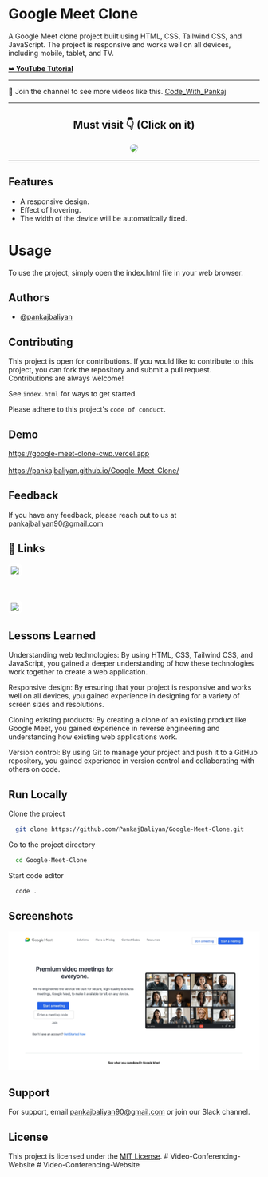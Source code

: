 # Google Meet Clone

A Google Meet clone project built using HTML, CSS, Tailwind CSS, and JavaScript. The project is responsive and works well on all devices, including mobile, tablet, and TV.

<a href="https://www.youtube.com/watch?v=hLm2wU_In70/"><strong>➥ YouTube Tutorial</strong></a>

<hr>

💙 Join the channel to see more videos like this. [Code_With_Pankaj](https://www.youtube.com/c/CodeWithPankaj1?sub_confirmation=1)

<hr>

<div align=center>

## Must visit 👇 (Click on it)

[<img src="https://lh3.googleusercontent.com/3zkP2SYe7yYoKKe47bsNe44yTgb4Ukh__rBbwXwgkjNRe4PykGG409ozBxzxkrubV7zHKjfxq6y9ShogWtMBMPyB3jiNps91LoNH8A=s500" width="150" style="border-radius:10px">](https://www.youtube.com/c/CodeWithPankaj1?sub_confirmation=1)

</div>

<hr>

## Features

- A responsive design.
- Effect of hovering.
- The width of the device will be automatically fixed.

# Usage

To use the project, simply open the index.html file in your web browser.

## Authors

- [@pankajbaliyan](https://www.github.com/pankajbaliyan)

## Contributing

This project is open for contributions. If you would like to contribute to this project, you can fork the repository and submit a pull request.<br>
Contributions are always welcome!

See `index.html` for ways to get started.

Please adhere to this project's `code of conduct`.

## Demo

https://google-meet-clone-cwp.vercel.app
<br><br>
https://pankajbaliyan.github.io/Google-Meet-Clone/

## Feedback

If you have any feedback, please reach out to us at pankajbaliyan90@gmail.com

## 🔗 Links

[<img src="https://www.moirae.co.uk/media/rr1bnphw/linkedin-photo.jpg?anchor=center&mode=crop&width=1060&height=607&rnd=133041730111100000" width="150" style="background-color:white;padding:5px;border-radius:5px">](https://www.linkedin.com/in/pankaj-kumar-90/)

<br>

[<img src="https://www.seekpng.com/png/detail/111-1112824_picture-my-portfolio-logo-png.png" width="150" style="background-color:white;padding:5px;border-radius:5px">](https://codewithpankaj.vercel.app)

## Lessons Learned

Understanding web technologies: By using HTML, CSS, Tailwind CSS, and JavaScript, you gained a deeper understanding of how these technologies work together to create a web application.

Responsive design: By ensuring that your project is responsive and works well on all devices, you gained experience in designing for a variety of screen sizes and resolutions.

Cloning existing products: By creating a clone of an existing product like Google Meet, you gained experience in reverse engineering and understanding how existing web applications work.

Version control: By using Git to manage your project and push it to a GitHub repository, you gained experience in version control and collaborating with others on code.

## Run Locally

Clone the project

```bash
  git clone https://github.com/PankajBaliyan/Google-Meet-Clone.git
```

Go to the project directory

```bash
  cd Google-Meet-Clone
```

Start code editor

```bash
  code .
```

## Screenshots

![App Screenshot](./preview.webp)

## Support

For support, email pankajbaliyan90@gmail.com or join our Slack channel.

## License

This project is licensed under the <a href="https://opensource.org/licenses/MIT">MIT License</a>.
#   V i d e o - C o n f e r e n c i n g - W e b s i t e 
 
 #   V i d e o - C o n f e r e n c i n g - W e b s i t e 
 
 